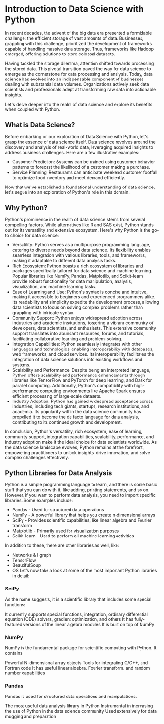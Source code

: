 # Introduction to Data Science with Python
In recent decades, the advent of the big data era presented a formidable challenge: the efficient storage of vast amounts of data. Businesses, grappling with this challenge, prioritized the development of frameworks capable of handling massive data storage. Thus, frameworks like Hadoop emerged, offering solutions to store colossal datasets.

Having tackled the storage dilemma, attention shifted towards processing the stored data. This pivotal transition paved the way for data science to emerge as the cornerstone for data processing and analysis. Today, data science has evolved into an indispensable component of businesses dealing with substantial data volumes. Organizations actively seek data scientists and professionals adept at transforming raw data into actionable insights.

Let's delve deeper into the realm of data science and explore its benefits when coupled with Python.

## What is Data Science?
Before embarking on our exploration of Data Science with Python, let's grasp the essence of data science itself. Data science revolves around the discovery and analysis of real-world data, leveraging acquired insights to address business challenges. Here are a few illustrative examples:

- Customer Prediction: Systems can be trained using customer behavior patterns to forecast the likelihood of a customer making a purchase.
- Service Planning: Restaurants can anticipate weekend customer footfall to optimize food inventory and meet demand efficiently.
  
Now that we've established a foundational understanding of data science, let's segue into an exploration of Python's role in this domain.

## Why Python?
Python's prominence in the realm of data science stems from several compelling factors. While alternatives like R and SAS exist, Python stands out for its versatility and extensive ecosystem. Here's why Python is the go-to choice for data science:

- Versatility: Python serves as a multipurpose programming language, catering to diverse needs beyond data science. Its flexibility enables seamless integration with various libraries, tools, and frameworks, making it adaptable to different data analysis tasks.
- Rich Ecosystem: Python boasts a rich ecosystem of libraries and packages specifically tailored for data science and machine learning. Popular libraries like NumPy, Pandas, Matplotlib, and Scikit-learn provide robust functionality for data manipulation, analysis, visualization, and machine learning tasks.
- Ease of Learning and Use: Python's syntax is concise and intuitive, making it accessible to beginners and experienced programmers alike. Its readability and simplicity expedite the development process, allowing data scientists to focus on solving complex problems rather than grappling with intricate syntax.
- Community Support: Python enjoys widespread adoption across industries and academic institutions, fostering a vibrant community of developers, data scientists, and enthusiasts. This extensive community support translates into abundant resources, forums, and tutorials, facilitating collaborative learning and problem-solving.
- Integration Capabilities: Python seamlessly integrates with other languages and technologies, enabling interoperability with databases, web frameworks, and cloud services. Its interoperability facilitates the integration of data science solutions into existing workflows and systems.
- Scalability and Performance: Despite being an interpreted language, Python offers scalability and performance enhancements through libraries like TensorFlow and PyTorch for deep learning, and Dask for parallel computing. Additionally, Python's compatibility with high-performance computing environments like Apache Spark ensures efficient processing of large-scale datasets.
- Industry Adoption: Python has gained widespread acceptance across industries, including tech giants, startups, research institutions, and academia. Its popularity within the data science community has propelled it to become the de facto language for data analysis, contributing to its continued growth and development.

In conclusion, Python's versatility, rich ecosystem, ease of learning, community support, integration capabilities, scalability, performance, and industry adoption make it the ideal choice for data scientists worldwide. As the data science landscape evolves, Python remains at the forefront, empowering practitioners to unlock insights, drive innovation, and solve complex challenges effectively.

## Python Libraries for Data Analysis
Python is a simple programming language to learn, and there is some basic stuff that you can do with it, like adding, printing statements, and so on. However, if you want to perform data analysis, you need to import specific libraries. Some examples include:

- Pandas - Used for structured data operations
- NumPy - A powerful library that helps you create n-dimensional arrays
- SciPy - Provides scientific capabilities, like linear algebra and Fourier transform
- Matplotlib - Primarily used for visualization purposes
- Scikit-learn - Used to perform all machine learning activities

In addition to these, there are other libraries as well, like:

- Networks & I graph
- TensorFlow
- BeautifulSoup
- OS
Let’s now take a look at some of the most important Python libraries in detail:

### SciPy
As the name suggests, it is a scientific library that includes some special functions:

It currently supports special functions, integration, ordinary differential equation (ODE) solvers, gradient optimization, and others
It has fully-featured versions of the linear algebra modules
It is built on top of NumPy

### NumPy
NumPy is the fundamental package for scientific computing with Python. It contains:

Powerful N-dimensional array objects
Tools for integrating C/C++, and Fortran code
It has useful linear algebra, Fourier transform, and random number capabilities

### Pandas
Pandas is used for structured data operations and manipulations.

The most useful data analysis library in Python
Instrumental in increasing the use of Python in the data science community
Used extensively for data mugging and preparation

